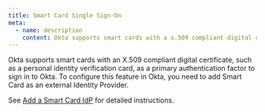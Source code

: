 ```yaml
---
title: Smart Card Single Sign-On
meta:
  - name: description
    content: Okta supports smart cards with a x.509 compliant digital certificate, such as a PIV card, as a primary authentication factor to sign in to Okta.
---
```


Okta supports smart cards with an X.509 compliant digital certificate, such as a personal identity verification card, as a primary authentication factor to sign in to Okta. To configure this feature in Okta, you need to add Smart Card as an external Identity Provider.

See [Add a Smart Card IdP](https://help.okta.com/okta_help.htm?id=ext-idp-smart-card-workflow) for detailed instructions.

